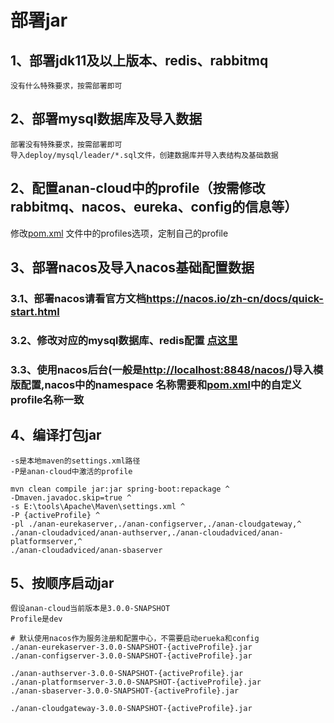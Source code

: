 # 部署jar

## 1、部署jdk11及以上版本、redis、rabbitmq

    没有什么特殊要求，按需部署即可

## 2、部署mysql数据库及导入数据

    部署没有特殊要求，按需部署即可
    导入deploy/mysql/leader/*.sql文件，创建数据库并导入表结构及基础数据

## 2、配置anan-cloud中的profile（按需修改rabbitmq、nacos、eureka、config的信息等）

修改[pom.xml](../../pom.xml) 文件中的profiles选项，定制自己的profile

## 3、部署nacos及导入nacos基础配置数据

### 3.1、部署nacos请看官方文档<https://nacos.io/zh-cn/docs/quick-start.html>
### 3.2、修改对应的mysql数据库、redis配置 [点这里](../anan-config)
### 3.3、使用nacos后台(一般是<http://localhost:8848/nacos/>)导入模版配置,nacos中的namespace 名称需要和[pom.xml](../../pom.xml)中的自定义profile名称一致

## 4、编译打包jar

    -s是本地maven的settings.xml路径
    -P是anan-cloud中激活的profile

```shell script
mvn clean compile jar:jar spring-boot:repackage ^
-Dmaven.javadoc.skip=true ^
-s E:\tools\Apache\Maven\settings.xml ^
-P {activeProfile} ^
-pl ./anan-eurekaserver,./anan-configserver,./anan-cloudgateway,^
./anan-cloudadviced/anan-authserver,./anan-cloudadviced/anan-platformserver,^
./anan-cloudadviced/anan-sbaserver
```

## 5、按顺序启动jar

    假设anan-cloud当前版本是3.0.0-SNAPSHOT
    Profile是dev

```shell script
# 默认使用nacos作为服务注册和配置中心，不需要启动erueka和config
./anan-eurekaserver-3.0.0-SNAPSHOT-{activeProfile}.jar
./anan-configserver-3.0.0-SNAPSHOT-{activeProfile}.jar

./anan-authserver-3.0.0-SNAPSHOT-{activeProfile}.jar
./anan-platformserver-3.0.0-SNAPSHOT-{activeProfile}.jar
./anan-sbaserver-3.0.0-SNAPSHOT-{activeProfile}.jar

./anan-cloudgateway-3.0.0-SNAPSHOT-{activeProfile}.jar

```
